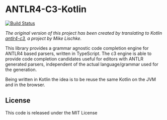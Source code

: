 # ANTLR4-C3-Kotlin

[![Build Status](https://travis-ci.org/ftomassetti/antlr4-c3-kotlin.svg?branch=master)](https://travis-ci.org/ftomassetti/antlr4-c3-kotlin)

_The original version of this project has been created by translating to Kotlin [antlr4-c3](https://github.com/mike-lischke/antlr4-c3), a project by Mike Lischke._

This library provides a grammar agnostic code completion engine for ANTLR4 based parsers, written in TypeScript. The c3 engine is able to provide code completion candidates useful for editors with ANTLR generated parsers, independent of the actual language/grammar used for the generation.

Being written in Kotlin the idea is to be reuse the same Kotlin on the JVM and in the browser.

## License

This code is released under the MIT License
